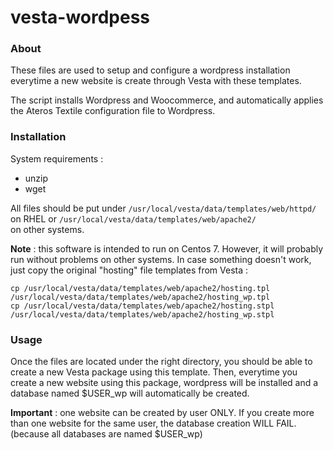 # vesta-wordpess

### About
These files are used to setup and configure a wordpress installation everytime a new website is create through Vesta with these templates.

The script installs Wordpress and Woocommerce, and automatically applies the Ateros Textile configuration file to Wordpress.

### Installation

System requirements :

- unzip
- wget

All files should be put under
`/usr/local/vesta/data/templates/web/httpd/`  
on RHEL or 
`/usr/local/vesta/data/templates/web/apache2/`  
on other systems.

**Note** : this software is intended to run on Centos 7. However, it will probably run without problems on other systems. In case something doesn't work, just copy the original "hosting" file templates from Vesta :
 ```
cp /usr/local/vesta/data/templates/web/apache2/hosting.tpl /usr/local/vesta/data/templates/web/apache2/hosting_wp.tpl
cp /usr/local/vesta/data/templates/web/apache2/hosting.stpl /usr/local/vesta/data/templates/web/apache2/hosting_wp.stpl
```

### Usage

Once the files are located under the right directory, you should be able to create a new Vesta package using this template.
Then, everytime you create a new website using this package, wordpress will be installed and a database named $USER_wp will automatically be created.

**Important** : one website can be created by user ONLY. If you create more than one website for the same user, the database creation WILL FAIL. (because all databases are named $USER_wp) 